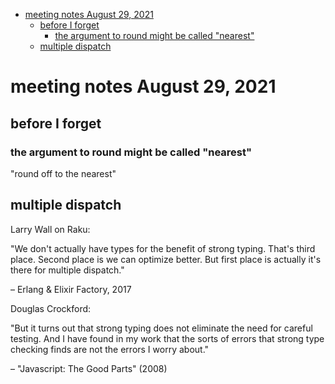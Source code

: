 - [meeting notes August 29, 2021](#org856f4f5)
  - [before I forget](#org88f41b7)
    - [the argument to round might be called "nearest"](#org3b52b09)
  - [multiple dispatch](#org3c1ae13)


<a id="org856f4f5"></a>

# meeting notes August 29, 2021


<a id="org88f41b7"></a>

## before I forget


<a id="org3b52b09"></a>

### the argument to round might be called "nearest"

"round off to the nearest"


<a id="org3c1ae13"></a>

## multiple dispatch

Larry Wall on Raku:

"We don't actually have types for the benefit of strong typing. That's third place. Second place is we can optimize better. But first place is actually it's there for multiple dispatch."

&#x2013; Erlang & Elixir Factory, 2017

Douglas Crockford:

"But it turns out that strong typing does not eliminate the need for careful testing. And I have found in my work that the sorts of errors that strong type checking finds are not the errors I worry about."

&#x2013; "Javascript: The Good Parts" (2008)
